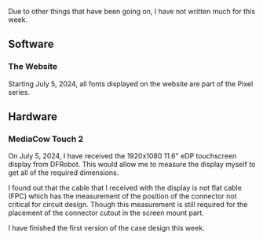 Due to other things that have been going on, I have not written much for this week.

## Software

### The Website
Starting July 5, 2024, all fonts displayed on the website are part of the Pixel series. 

## Hardware

### MediaCow Touch 2
On July 5, 2024, I have received the 1920x1080 11.6" eDP touchscreen display from DFRobot. This would allow me to measure the display myself to get all of the required dimensions.

I found out that the cable that I received with the display is not flat cable (FPC) which has the measurement of the position of the connector not critical for circuit design. Though this measurement is still required for the placement of the connector cutout in the screen mount part.

I have finished the first version of the case design this week.


